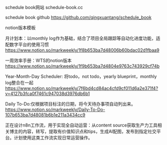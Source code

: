 schedule book网站
schedule-book.cc

schedule book github
https://github.com/qingxuantang/schedule_book

notion版本模板

月计划本：以monthly log作为基础，结合了项目全局跟踪等自动化进度功能，适配数字平台的使用习惯
https://www.notion.so/markweekly/1f8b653ba7d48006b60bdac02d1fbaa9

一周效率手册：WTS的notion版本
https://www.notion.so/markweekly/1f9b653ba7d4804e9763c743929cf74b

Year-Month-Day Scheduler: 将todo，not todo，yearly blueprint，monthly log整合在一起
https://www.notion.so/markweekly/7f6bd4cd84ac4cfd9cf011d6a2e371f4?v=4127b3fca0f7461c947038d3976db6b1

Daily To-Do:仅根据项目标注的日期，将今天待办事项自动列出来。
https://www.notion.so/markweekly/Daily-To-Do-107b653ba7d48081b6b1e211a3434cc9

正在设计n8n工作流，用于实现全自动运营：从content source获取生产力工具相关博主的内容，转写，提取有价值知识点和tips，生成AI配图，发布到指定社交平台。计划使用这类工作流实现日常运营操作。